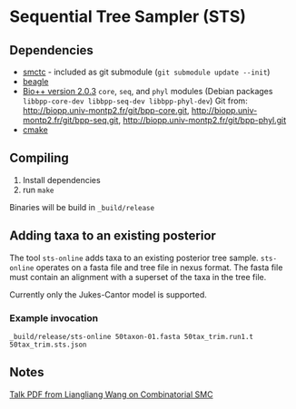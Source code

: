 Sequential Tree Sampler (STS)
=============================

## Dependencies

* [smctc][smctc] - included as git submodule (`git submodule update --init`)
* [beagle][beagle]
* [Bio++ version 2.0.3][bpp] `core`, `seq`, and `phyl` modules (Debian packages `libbpp-core-dev libbpp-seq-dev libbpp-phyl-dev`)
  Git from: http://biopp.univ-montp2.fr/git/bpp-core.git, http://biopp.univ-montp2.fr/git/bpp-seq.git, http://biopp.univ-montp2.fr/git/bpp-phyl.git
* [cmake][cmake]

## Compiling

1. Install dependencies
1. run `make`

Binaries will be build in `_build/release`

## Adding taxa to an existing posterior

The tool `sts-online` adds taxa to an existing posterior tree sample.
`sts-online` operates on a fasta file and tree file in nexus format. 
The fasta file must contain an alignment with a superset of the taxa in the tree file.

Currently only the Jukes-Cantor model is supported.

### Example invocation

    _build/release/sts-online 50taxon-01.fasta 50tax_trim.run1.t 50tax_trim.sts.json

Notes
-----
[Talk PDF from Liangliang Wang on Combinatorial SMC][csmc]



[smctc]: http://www2.warwick.ac.uk/fac/sci/statistics/staff/academic-research/johansen/smctc/
[beagle]: https://code.google.com/p/beagle-lib/
[bpp]: http://biopp.univ-montp2.fr/
[csmc]: http://www2.warwick.ac.uk/fac/sci/statistics/crism/workshops/sequentialmontecarlo/programme/smc2012_lwpdf.pdf
[cmake]: http://www.cmake.org/
